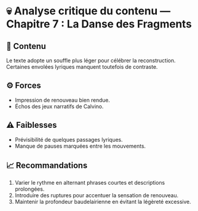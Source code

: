 # 💀 Analyse critique du contenu — Chapitre 7 : La Danse des Fragments

## 🧠 Contenu
Le texte adopte un souffle plus léger pour célébrer la reconstruction. Certaines envolées lyriques manquent toutefois de contraste.

## ⚙️ Forces
- Impression de renouveau bien rendue.
- Échos des jeux narratifs de Calvino.

## ⚠️ Faiblesses
- Prévisibilité de quelques passages lyriques.
- Manque de pauses marquées entre les mouvements.

## 📈 Recommandations
1. Varier le rythme en alternant phrases courtes et descriptions prolongées.
2. Introduire des ruptures pour accentuer la sensation de renouveau.
3. Maintenir la profondeur baudelairienne en évitant la légèreté excessive.
